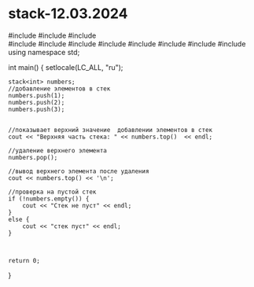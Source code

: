 # stack-12.03.2024
#include <iostream> 
#include <fstream> 
#include <string>   
#include <vector> 
#include <cstdlib>
#include <cmath>
#include <algorithm>
#include <iterator>
#include <list>
#include <random>
#include <stack>
using namespace std;



int main() {
    setlocale(LC_ALL, "ru");
 
    stack<int> numbers;
    //добавление элементов в стек
    numbers.push(1);
    numbers.push(2);
    numbers.push(3);
    

    //показывает верхний значение  добавлении элементов в стек
    cout << "Верхняя часть стека: " << numbers.top()  << endl;

    //удаление верхнего элемента
    numbers.pop();
    
    //вывод верхнего элемента после удаления
    cout << numbers.top() << '\n';
    
    //проверка на пустой стек
    if (!numbers.empty()) {
        cout << "Стек не пуст" << endl;
    }
    else {
        cout << "стек пуст" << endl;
    }
    
    

    return 0;
}
